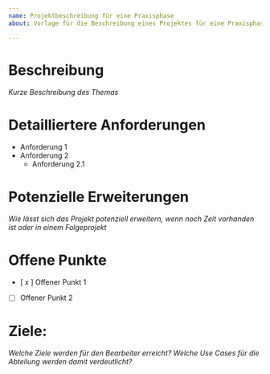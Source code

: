 ```yaml
---
name: Projektbeschreibung für eine Praxisphase
about: Vorlage für die Beschreibung eines Projektes für eine Praxisphase

---
```


# Beschreibung
_Kurze Beschreibung des Themas_

# Detailliertere Anforderungen
- Anforderung 1
- Anforderung 2
  - Anforderung 2.1

# Potenzielle Erweiterungen
_Wie lässt sich das Projekt potenziell erweitern, wenn noch Zeit vorhanden ist oder in einem Folgeprojekt_

# Offene Punkte
 - [ x ] Offener Punkt 1
 - [  ] Offener Punkt 2

# Ziele:
_Welche Ziele werden für den Bearbeiter erreicht? Welche Use Cases für die Abteilung werden damit verdeutlicht?_
